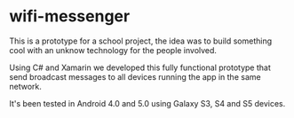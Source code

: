 # wifi-messenger

This is a prototype for a school project, the idea was to build something cool with an unknow technology
for the people involved.

Using C# and Xamarin we developed this fully functional prototype that send broadcast messages to all
devices running the app in the same network.

It's been tested in Android 4.0 and 5.0 using Galaxy S3, S4 and S5 devices.
